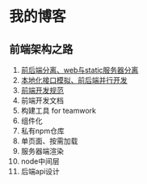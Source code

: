 # 我的博客

## 前端架构之路

1. [前后端分离、web与static服务器分离](./architecture/1.md)
2. [本地化接口模拟、前后端并行开发](./architecture/2.md)
3. [前端开发规范](./architecture/3.md)
4. 前端开发文档
5. 构建工具 for teamwork
6. 组件化
7. 私有npm仓库
8. 单页面、按需加载
9. 服务器端渲染
10. node中间层
11. 后端api设计
